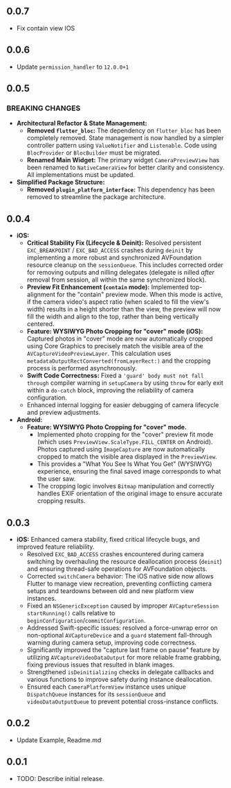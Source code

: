 ## 0.0.7
* Fix contain view IOS

## 0.0.6
* Update `permission_handler` to `12.0.0+1`

## 0.0.5

### BREAKING CHANGES

* **Architectural Refactor & State Management:**
  * **Removed `flutter_bloc`:** The dependency on `flutter_bloc` has been completely removed. State management is now handled by a simpler controller pattern using `ValueNotifier` and `Listenable`. Code using `BlocProvider` or `BlocBuilder` must be migrated.
  * **Renamed Main Widget:** The primary widget `CameraPreviewView` has been renamed to `NativeCameraView` for better clarity and consistency. All implementations must be updated.
* **Simplified Package Structure:**
  * **Removed `plugin_platform_interface`:** This dependency has been removed to streamline the package architecture.

## 0.0.4

* **iOS:**
  * **Critical Stability Fix (Lifecycle & Deinit):** Resolved persistent `EXC_BREAKPOINT` / `EXC_BAD_ACCESS` crashes during `deinit` by implementing a more robust and synchronized AVFoundation resource cleanup on the `sessionQueue`. This includes corrected order for removing outputs and nilling delegates (delegate is nilled *after* removal from session, all within the same synchronized block).
  * **Preview Fit Enhancement (`contain` mode):** Implemented top-alignment for the "contain" preview mode. When this mode is active, if the camera video's aspect ratio (when scaled to fill the view's width) results in a height shorter than the view, the preview will now fill the width and align to the top, rather than being vertically centered.
  * **Feature: WYSIWYG Photo Cropping for "cover" mode (iOS):** Captured photos in "cover" mode are now automatically cropped using Core Graphics to precisely match the visible area of the `AVCaptureVideoPreviewLayer`. This calculation uses `metadataOutputRectConverted(fromLayerRect:)` and the cropping process is performed asynchronously.
  * **Swift Code Correctness:** Fixed a `'guard' body must not fall through` compiler warning in `setupCamera` by using `throw` for early exit within a `do-catch` block, improving the reliability of camera configuration.
  * Enhanced internal logging for easier debugging of camera lifecycle and preview adjustments.
* **Android:**
  * **Feature: WYSIWYG Photo Cropping for "cover" mode.**
    * Implemented photo cropping for the "cover" preview fit mode (which uses `PreviewView.ScaleType.FILL_CENTER` on Android). Photos captured using `ImageCapture` are now automatically cropped to match the visible area displayed in the `PreviewView`.
    * This provides a "What You See Is What You Get" (WYSIWYG) experience, ensuring the final saved image corresponds to what the user saw.
    * The cropping logic involves `Bitmap` manipulation and correctly handles EXIF orientation of the original image to ensure accurate cropping results.

## 0.0.3

* **iOS:** Enhanced camera stability, fixed critical lifecycle bugs, and improved feature reliability.
  * Resolved `EXC_BAD_ACCESS` crashes encountered during camera switching by overhauling the resource deallocation process (`deinit`) and ensuring thread-safe operations for AVFoundation objects.
  * Corrected `switchCamera` behavior: The iOS native side now allows Flutter to manage view recreation, preventing conflicting camera setups and teardowns between old and new platform view instances.
  * Fixed an `NSGenericException` caused by improper `AVCaptureSession startRunning()` calls relative to `beginConfiguration`/`commitConfiguration`.
  * Addressed Swift-specific issues: resolved a force-unwrap error on non-optional `AVCaptureDevice` and a `guard` statement fall-through warning during camera setup, improving code correctness.
  * Significantly improved the "capture last frame on pause" feature by utilizing `AVCaptureVideoDataOutput` for more reliable frame grabbing, fixing previous issues that resulted in blank images.
  * Strengthened `isDeinitializing` checks in delegate callbacks and various functions to improve safety during instance deallocation.
  * Ensured each `CameraPlatformView` instance uses unique `DispatchQueue` instances for its `sessionQueue` and `videoDataOutputQueue` to prevent potential cross-instance conflicts.


## 0.0.2

* Update Example, Readme.md


## 0.0.1

* TODO: Describe initial release.

